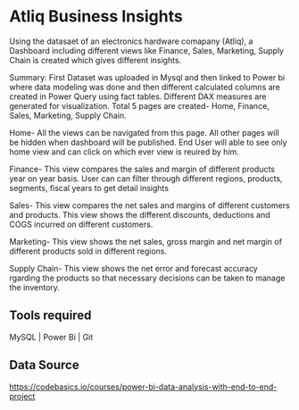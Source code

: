 # Atliq Business Insights
Using the datasaet of an electronics hardware comapany (Atliq), a Dashboard including different views like Finance, Sales, Marketing, Supply Chain is created which gives different insights.

Summary: First Dataset was uploaded in Mysql and then linked to Power bi where data modeling was done and then different calculated columns are created in Power Query using fact tables. Different DAX measures are generated for visualization. Total 5 pages are created- Home, Finance, Sales, Marketing, Supply Chain.

Home- All the views can be navigated from this page. All other pages will be hidden when dashboard will be published. End User will able to see only home view and can click on which ever view is reuired by him.

Finance- This view compares the sales and margin of different products year on year basis. User can can filter through different regions, products, segments, fiscal years to get detail insights 

Sales- This view compares the net sales and margins of different customers and products. This view shows the different discounts, deductions and COGS incurred on different customers.

Marketing- This view shows the net sales, gross margin and net margin of different products sold in different regions.

Supply Chain- This view shows the net error and forecast accuracy rgarding the products so that necessary decisions can be taken to manage the inventory.

## Tools required
MySQL | Power Bi | Git

## Data Source
https://codebasics.io/courses/power-bi-data-analysis-with-end-to-end-project
